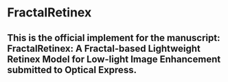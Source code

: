 # FractalRetinex
## This is the official implement for the manuscript: FractalRetinex: A Fractal-based Lightweight Retinex Model for Low-light Image Enhancement submitted to Optical Express.
 

